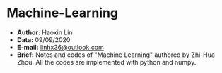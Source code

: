 # Machine-Learning
- **Author:** Haoxin Lin
- **Data:** 09/09/2020
- **E-mail:** linhx36@outlook.com
- **Brief:** Notes and codes of "Machine Learning" authored by Zhi-Hua Zhou. All the codes are implemented with python and numpy.